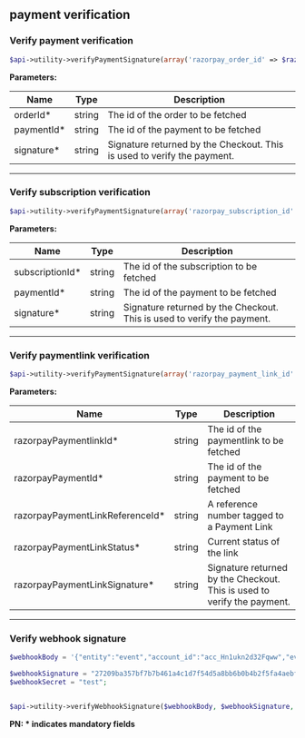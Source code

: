 ## payment verification

### Verify payment verification

```php
$api->utility->verifyPaymentSignature(array('razorpay_order_id' => $razorpayOrderId, 'razorpay_payment_id' => $razorpayPaymentId, 'razorpay_signature' => $razorpaySignature));
```

**Parameters:**


| Name  | Type      | Description                                      |
|-------|-----------|--------------------------------------------------|
| orderId*  | string | The id of the order to be fetched  |
| paymentId*    | string | The id of the payment to be fetched |
| signature* | string   | Signature returned by the Checkout. This is used to verify the payment. |

-------------------------------------------------------------------------------------------------------
### Verify subscription verification

```php
$api->utility->verifyPaymentSignature(array('razorpay_subscription_id' => $razorpaySubscriptionId, 'razorpay_payment_id' => $razorpayPaymentId, 'razorpay_signature' => $razorpaySignature));
```

**Parameters:**


| Name  | Type      | Description                                      |
|-------|-----------|--------------------------------------------------|
| subscriptionId*  | string | The id of the subscription to be fetched  |
| paymentId*    | string | The id of the payment to be fetched |
| signature* | string   | Signature returned by the Checkout. This is used to verify the payment. |

-------------------------------------------------------------------------------------------------------
### Verify paymentlink verification

```php
$api->utility->verifyPaymentSignature(array('razorpay_payment_link_id' => $razorpayPaymentlinkId, 'razorpay_payment_id' => $razorpayPaymentId, 'razorpay_payment_link_reference_id' => $razorpayPaymentLinkReferenceId, 'razorpay_payment_link_status' => $razorpayPaymentLinkStatus, 'razorpay_signature' => $razorpayPaymentLinkSignature));
```

**Parameters:**


| Name  | Type      | Description                                      |
|-------|-----------|--------------------------------------------------|
| razorpayPaymentlinkId*  | string | The id of the paymentlink to be fetched  |
| razorpayPaymentId*  | string | The id of the payment to be fetched  |
| razorpayPaymentLinkReferenceId*  | string |  A reference number tagged to a Payment Link |
| razorpayPaymentLinkStatus*  | string | Current status of the link  |
| razorpayPaymentLinkSignature*    | string | Signature returned by the Checkout. This is used to verify the payment. |

-------------------------------------------------------------------------------------------------------

### Verify webhook signature

```php
$webhookBody = '{"entity":"event","account_id":"acc_Hn1ukn2d32Fqww","event":"payment.authorized","contains":["payment"],"payload":{"payment":{"entity":{"id":"pay_JTVtDcN1uRYb5n","entity":"payment","amount":22345,"currency":"INR","status":"authorized","order_id":"order_JTVsulofMPyzBY","invoice_id":null,"international":false,"method":"card","amount_refunded":0,"refund_status":null,"captured":false,"description":"#JT8o1jsTyzrywc","card_id":"card_JTVtDjPwZbFbTM","card":{"id":"card_JTVtDjPwZbFbTM","entity":"card","name":"gaurav","last4":"4366","network":"Visa","type":"credit","issuer":"UTIB","international":false,"emi":true,"sub_type":"consumer","token_iin":null},"bank":null,"wallet":null,"vpa":null,"email":"you@example.com","contact":"+919999999999","notes":{"policy_name":"Jeevan Saral"},"fee":null,"tax":null,"error_code":null,"error_description":null,"error_source":null,"error_step":null,"error_reason":null,"acquirer_data":{"auth_code":"472379"},"created_at":1652183214}}},"created_at":1652183218}';

$webhookSignature = "27209ba357bf7b7b461a4c1d7f54d5a8bb6b0b4b2f5fa4aebf1f1c861a05d18a";
$webhookSecret = "test";


$api->utility->verifyWebhookSignature($webhookBody, $webhookSignature, $webhookSecret);
```

**PN: * indicates mandatory fields**
<br>
<br>
